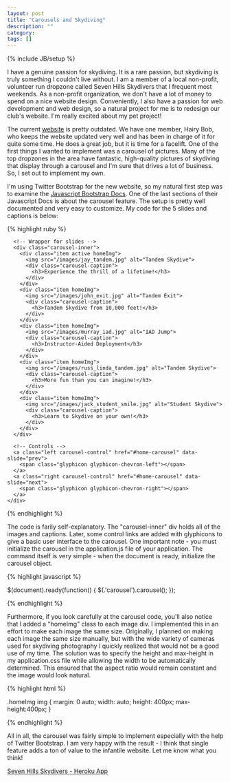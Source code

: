 ```yaml
---
layout: post
title: "Carousels and Skydiving"
description: ""
category: 
tags: []
---
```

{% include JB/setup %}

I have a genuine passion for skydiving. It is a rare passion, but skydiving is truly something I couldn't live without. I am a member of a local non-profit, volunteer run dropzone called Seven Hills Skydivers that I frequent most weekends. As a non-profit organization, we don't have a lot of money to spend on a nice website design. Conveniently, I also have a passion for web development and web design, so a natural project for me is to redesign our club's website. I'm really excited about my pet project! 

The current [website](www.sevenhillsskydivers.org) is pretty outdated. We have one member, Hairy Bob, who keeps the website updated very well and has been in charge of it for quite some time. He does a great job, but it is time for a facelift. One of the first things I wanted to implement was a carousel of pictures. Many of the top dropzones in the area have fantastic, high-quality pictures of skydiving that display through a carousel and I'm sure that drives a lot of business. So, I set out to implement my own.

<!--more-->

I'm using Twitter Bootstrap for the new website, so my natural first step was to examine the [Javascript Bootstrap Docs](http://getbootstrap.com/javascript/). One of the last sections of their Javascript Docs is about the carousel feature. The setup is pretty well documented and very easy to customize. My code for the 5 slides and captions is below:

{% highlight ruby %}

<div id="home-carousel" class="carousel slide">

      <!-- Wrapper for slides -->
      <div class="carousel-inner">
        <div class="item active homeImg">
          <img src="/images/jay_tandem.jpg" alt="Tandem Skydive">
          <div class="carousel-caption">
            <h3>Experience the thrill of a lifetime!</h3>
          </div>
        </div>
        <div class="item homeImg">
          <img src="/images/john_exit.jpg" alt="Tandem Exit">
          <div class="carousel-caption">
            <h3>Tandem Skydive from 10,000 feet!</h3>
          </div>
        </div>
        <div class="item homeImg">
          <img src="/images/murray_iad.jpg" alt="IAD Jump">
          <div class="carousel-caption">
            <h3>Instructor-Aided Deployment</h3>
          </div>
        </div>
        <div class="item homeImg">
          <img src="/images/russ_linda_tandem.jpg" alt="Tandem Skydive">
          <div class="carousel-caption">
            <h3>More fun than you can imagine!</h3>
          </div>
        </div>
        <div class="item homeImg">
          <img src="/images/jack_student_smile.jpg" alt="Student Skydive">
          <div class="carousel-caption">
            <h3>Learn to Skydive on your own!</h3>
          </div>
        </div>
      </div>

      <!-- Controls -->
      <a class="left carousel-control" href="#home-carousel" data-slide="prev">
        <span class="glyphicon glyphicon-chevron-left"></span>
      </a>
      <a class="right carousel-control" href="#home-carousel" data-slide="next">
        <span class="glyphicon glyphicon-chevron-right"></span>
      </a>
    </div>

{% endhighlight %}

The code is farily self-explanatory. The "carousel-inner" div holds all of the images and captions. Later, some control links are added with glyphicons to give a basic user interface to the carousel. One important note - you must initialize the carousel in the application.js file of your application. The command itself is very simple - when the document is ready, initialize the carousel object.

{% highlight javascript %}

$(document).ready(function() {
	$(.'carousel').carousel();
});

{% endhighlight %}

Furthermore, if you look carefully at the carousel code, you'll also notice that I added a "homeImg" class to each image div. I implemented this in an effort to make each image the same size. Originally, I planned on making each image the same size manually, but with the wide variety of cameras used for skydiving photography I quickly realized that would not be a good use of my time. The solution was to specify the height and max-height in my application.css file while allowing the width to be automatically determined. This ensured that the aspect ratio would remain constant and the image would look natural. 

{% highlight html %}

.homeImg img {
	margin: 0 auto;
	width: auto;
	height: 400px;
	max-height:400px;
}

{% endhighlight %}

All in all, the carousel was fairly simple to implement especially with the help of Twitter Bootstrap. I am very happy with the result - I think that single feature adds a ton of value to the infantile website. Let me know what you think!

[Seven Hills Skydivers - Heroku App](http://afternoon-chamber-1003.herokuapp.com/iad)